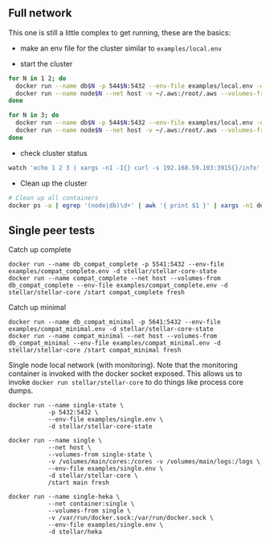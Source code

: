 ## Full network

This one is still a little complex to get running, these are the basics:

* make an env file for the cluster similar to `examples/local.env`

* start the cluster

```sh
for N in 1 2; do
  docker run --name db$N -p 544$N:5432 --env-file examples/local.env -d stellar/stellar-core-state
  docker run --name node$N --net host -v ~/.aws:/root/.aws --volumes-from db$N --env-file examples/local.env -d stellar/stellar-core /start node$N fresh forcescp
done

for N in 3; do
  docker run --name db$N -p 544$N:5432 --env-file examples/local.env -d stellar/stellar-core-state
  docker run --name node$N --net host -v ~/.aws:/root/.aws --volumes-from db$N --env-file examples/local.env -d stellar/stellar-core /start node$N fresh
done
```

* check cluster status

```sh
watch 'echo 1 2 3 | xargs -n1 -I{} curl -s 192.168.59.103:3915{}/info'
```

* Clean up the cluster

```sh
# Clean up all containers
docker ps -a | egrep '(node|db)\d+' | awk '{ print $1 }' | xargs -n1 docker rm -f -v
```

## Single peer tests

Catch up complete

```
docker run --name db_compat_complete -p 5541:5432 --env-file examples/compat_complete.env -d stellar/stellar-core-state
docker run --name compat_complete --net host --volumes-from db_compat_complete --env-file examples/compat_complete.env -d stellar/stellar-core /start compat_complete fresh
```

Catch up minimal

```
docker run --name db_compat_minimal -p 5641:5432 --env-file examples/compat_minimal.env -d stellar/stellar-core-state
docker run --name compat_minimal --net host --volumes-from db_compat_minimal --env-file examples/compat_minimal.env -d stellar/stellar-core /start compat_minimal fresh
```

Single node local network (with monitoring). Note that the monitoring container is invoked with the docker socket exposed. This allows us to invoke `docker run stellar/stellar-core` to do things like process core dumps.

```
docker run --name single-state \
           -p 5432:5432 \
           --env-file examples/single.env \
           -d stellar/stellar-core-state

docker run --name single \
           --net host \
           --volumes-from single-state \
           -v /volumes/main/cores:/cores -v /volumes/main/logs:/logs \
           --env-file examples/single.env \
           -d stellar/stellar-core \
           /start main fresh

docker run --name single-heka \
           --net container:single \
           --volumes-from single \
           -v /var/run/docker.sock:/var/run/docker.sock \
           --env-file examples/single.env \
           -d stellar/heka
```

